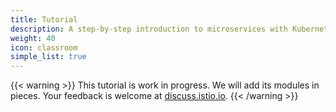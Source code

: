 ```yaml
---
title: Tutorial
description: A step-by-step introduction to microservices with Kubernetes and Istio.
weight: 40
icon: classroom
simple_list: true
---
```


{{< warning >}}
This tutorial is work in progress. We will add its modules in pieces. Your feedback is welcome at [discuss.istio.io](https://discuss.istio.io).
{{< /warning >}}

